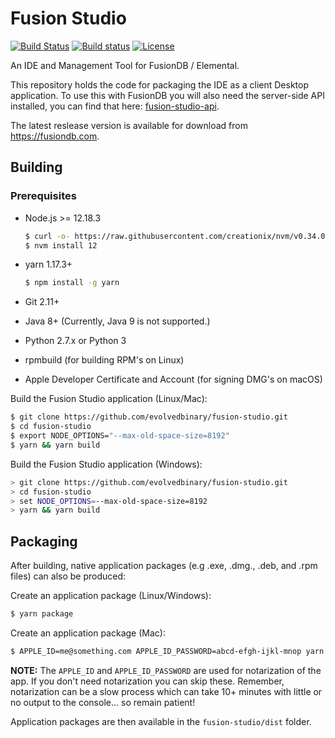 # Fusion Studio
[![Build Status](https://travis-ci.com/evolvedbinary/fusion-studio.svg?branch=master)](https://travis-ci.com/evolvedbinary/fusion-studio)
[![Build status](https://ci.appveyor.com/api/projects/status/bqkb0mxxacbtmm6w/branch/master?svg=true)](https://ci.appveyor.com/project/AdamRetter/fusion-studio/branch/master)
[![License](https://img.shields.io/badge/license-GPL%203-blue.svg)](https://opensource.org/licenses/GPL-3.0)

An IDE and Management Tool for FusionDB / Elemental.

This repository holds the code for packaging the IDE as a client Desktop application. To use this with FusionDB you will also need the server-side API installed, you can find that here: [fusion-studio-api](https://github.com/evolvedbinary/fusion-studio-api).

The latest reslease version is available for download from https://fusiondb.com.

## Building

### Prerequisites
* Node.js >= 12.18.3
    ```bash
    $ curl -o- https://raw.githubusercontent.com/creationix/nvm/v0.34.0/install.sh | bash
    $ nvm install 12
    ```

* yarn 1.17.3+
    ```bash
    $ npm install -g yarn
    ```

* Git 2.11+
* Java 8+ (Currently, Java 9 is not supported.)
* Python 2.7.x or Python 3
* rpmbuild (for building RPM's on Linux)
* Apple Developer Certificate and Account (for signing DMG's on macOS)

Build the Fusion Studio application (Linux/Mac):
```bash
$ git clone https://github.com/evolvedbinary/fusion-studio.git
$ cd fusion-studio
$ export NODE_OPTIONS="--max-old-space-size=8192"
$ yarn && yarn build
```

Build the Fusion Studio application (Windows):
```bash
> git clone https://github.com/evolvedbinary/fusion-studio.git
> cd fusion-studio
> set NODE_OPTIONS=--max-old-space-size=8192
> yarn && yarn build
```

## Packaging

After building, native application packages (e.g .exe, .dmg., .deb, and .rpm files) can also be produced:

Create an application package (Linux/Windows):
```bash
$ yarn package
```

Create an application package (Mac):
```bash
$ APPLE_ID=me@something.com APPLE_ID_PASSWORD=abcd-efgh-ijkl-mnop yarn package
```
**NOTE:** The `APPLE_ID` and `APPLE_ID_PASSWORD` are used for notarization of the app. If you don't need notarization you can skip these. Remember, notarization can be a slow process which can take 10+ minutes with little or no output to the console... so remain patient!

Application packages are then available in the `fusion-studio/dist` folder.
